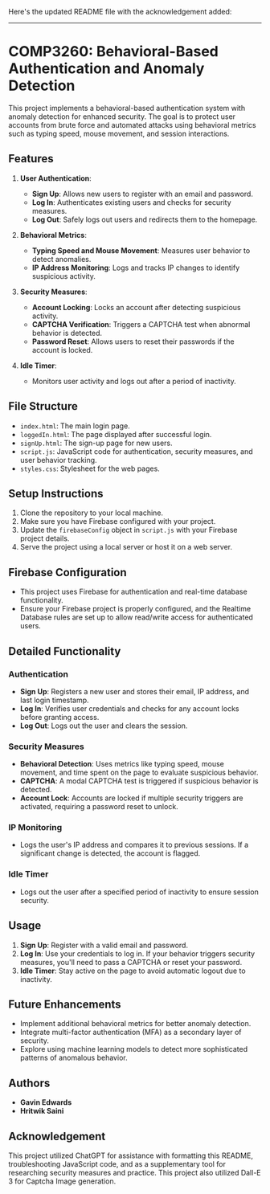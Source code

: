 Here's the updated README file with the acknowledgement added:

---

# COMP3260: Behavioral-Based Authentication and Anomaly Detection

This project implements a behavioral-based authentication system with anomaly detection for enhanced security. The goal is to protect user accounts from brute force and automated attacks using behavioral metrics such as typing speed, mouse movement, and session interactions.

## Features
1. **User Authentication**:
   - **Sign Up**: Allows new users to register with an email and password.
   - **Log In**: Authenticates existing users and checks for security measures.
   - **Log Out**: Safely logs out users and redirects them to the homepage.

2. **Behavioral Metrics**:
   - **Typing Speed and Mouse Movement**: Measures user behavior to detect anomalies.
   - **IP Address Monitoring**: Logs and tracks IP changes to identify suspicious activity.

3. **Security Measures**:
   - **Account Locking**: Locks an account after detecting suspicious activity.
   - **CAPTCHA Verification**: Triggers a CAPTCHA test when abnormal behavior is detected.
   - **Password Reset**: Allows users to reset their passwords if the account is locked.

4. **Idle Timer**:
   - Monitors user activity and logs out after a period of inactivity.

## File Structure
- `index.html`: The main login page.
- `loggedIn.html`: The page displayed after successful login.
- `signUp.html`: The sign-up page for new users.
- `script.js`: JavaScript code for authentication, security measures, and user behavior tracking.
- `styles.css`: Stylesheet for the web pages.

## Setup Instructions
1. Clone the repository to your local machine.
2. Make sure you have Firebase configured with your project.
3. Update the `firebaseConfig` object in `script.js` with your Firebase project details.
4. Serve the project using a local server or host it on a web server.

## Firebase Configuration
- This project uses Firebase for authentication and real-time database functionality.
- Ensure your Firebase project is properly configured, and the Realtime Database rules are set up to allow read/write access for authenticated users.

## Detailed Functionality
### Authentication
- **Sign Up**: Registers a new user and stores their email, IP address, and last login timestamp.
- **Log In**: Verifies user credentials and checks for any account locks before granting access.
- **Log Out**: Logs out the user and clears the session.

### Security Measures
- **Behavioral Detection**: Uses metrics like typing speed, mouse movement, and time spent on the page to evaluate suspicious behavior.
- **CAPTCHA**: A modal CAPTCHA test is triggered if suspicious behavior is detected.
- **Account Lock**: Accounts are locked if multiple security triggers are activated, requiring a password reset to unlock.

### IP Monitoring
- Logs the user's IP address and compares it to previous sessions. If a significant change is detected, the account is flagged.

### Idle Timer
- Logs out the user after a specified period of inactivity to ensure session security.

## Usage
1. **Sign Up**: Register with a valid email and password.
2. **Log In**: Use your credentials to log in. If your behavior triggers security measures, you'll need to pass a CAPTCHA or reset your password.
3. **Idle Timer**: Stay active on the page to avoid automatic logout due to inactivity.

## Future Enhancements
- Implement additional behavioral metrics for better anomaly detection.
- Integrate multi-factor authentication (MFA) as a secondary layer of security.
- Explore using machine learning models to detect more sophisticated patterns of anomalous behavior.

## Authors
- **Gavin Edwards**
- **Hritwik Saini**

## Acknowledgement
This project utilized ChatGPT for assistance with formatting this README, troubleshooting JavaScript code, and as a supplementary tool for researching security measures and practice.
This project also utilized Dall-E 3 for Captcha Image generation.
